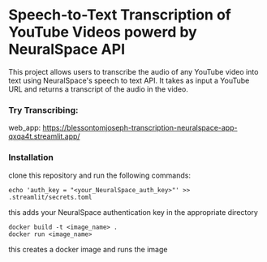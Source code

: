 # Speech-to-Text Transcription of YouTube Videos powerd by NeuralSpace API

This project allows users to transcribe the audio of any YouTube video into text using NeuralSpace's speech to text API. It takes as input a YouTube URL and returns a transcript of the audio in the video.

### Try Transcribing:
web_app: https://blessontomjoseph-transcription-neuralspace-app-qxqa4t.streamlit.app/



### Installation
clone this repository and run the following commands:

```http
echo 'auth_key = "<your_NeuralSpace_auth_key>"' >> .streamlit/secrets.toml

```
this adds your NeuralSpace authentication key in the appropriate directory


```http
docker build -t <image_name> .
docker run <image_name>
```
this creates a docker image and runs the image
